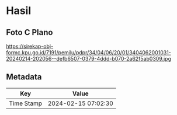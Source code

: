 # Hasil

## Foto C Plano

https://sirekap-obj-formc.kpu.go.id/7191/pemilu/pdpr/34/04/06/20/01/3404062001031-20240214-202056--defb6507-0379-4ddd-b070-2a62f5ab0309.jpg


## Metadata

| Key        | Value               |
| ---------- | ------------------- |
| Time Stamp | 2024-02-15 07:02:30 |



